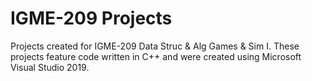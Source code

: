 # IGME-209 Projects
Projects created for IGME-209 Data Struc & Alg Games & Sim I. These projects feature code written in C++ and were created using Microsoft Visual Studio 2019.
